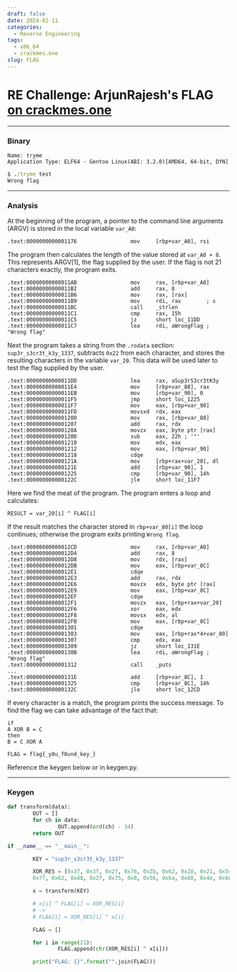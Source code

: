 ```yaml
---
draft: false 
date: 2024-02-11 
categories:
  - Reverse Engineering
tags:
  - x86_64
  - crackmes.one
slug: FLAG
---
```


# RE Challenge: ArjunRajesh's FLAG [on crackmes.one](https://crackmes.one/crackme/65a97cbaeef082e477ff5d84) 

***

### Binary 

```
Name: tryme
Application Type: ELF64 - Gentoo Linux(ABI: 3.2.0)[AMD64, 64-bit, DYN]
```

```cmd
$ ./tryme test
Wrong flag
```

<!-- more -->

***

### Analysis

At the beginning of the program, a pointer to the command line arguments (ARGV) is stored in the local variable `var_A0`:

```
.text:0000000000001176                 mov     [rbp+var_A0], rsi
```

The program then calculates the length of the value stored at `var_A0 + 8`. This represents ARGV[1], the flag supplied by the user. If the flag is not 21 characters exactly, the program exits.

```
.text:00000000000011AB                 mov     rax, [rbp+var_A0]
.text:00000000000011B2                 add     rax, 8
.text:00000000000011B6                 mov     rax, [rax]
.text:00000000000011B9                 mov     rdi, rax        ; s
.text:00000000000011BC                 call    _strlen
.text:00000000000011C1                 cmp     rax, 15h
.text:00000000000011C5                 jz      short loc_11DD
.text:00000000000011C7                 lea     rdi, aWrongFlag ; "Wrong flag"
```

Next the program takes a string from the `.rodata` section: `sup3r_s3cr3t_k3y_1337`, subtracts `0x22` from each character, and stores the resulting characters in the variable `var_20`. This data will be used later to test the flag supplied by the user.

```
.text:00000000000011DD                 lea     rax, aSup3rS3cr3tK3y
.text:00000000000011E4                 mov     [rbp+var_88], rax
.text:00000000000011EB                 mov     [rbp+var_90], 0
.text:00000000000011F5                 jmp     short loc_1225
.text:00000000000011F7                 mov     eax, [rbp+var_90]
.text:00000000000011FD                 movsxd  rdx, eax
.text:0000000000001200                 mov     rax, [rbp+var_88]
.text:0000000000001207                 add     rax, rdx
.text:000000000000120A                 movzx   eax, byte ptr [rax]
.text:000000000000120D                 sub     eax, 22h ; '"'
.text:0000000000001210                 mov     edx, eax
.text:0000000000001212                 mov     eax, [rbp+var_90]
.text:0000000000001218                 cdqe
.text:000000000000121A                 mov     [rbp+rax+var_20], dl
.text:000000000000121E                 add     [rbp+var_90], 1
.text:0000000000001225                 cmp     [rbp+var_90], 14h
.text:000000000000122C                 jle     short loc_11F7
```

Here we find the meat of the program. The program enters a loop and calculates:

```
RESULT = var_20[i] ^ FLAG[i]
```

If the result matches the character stored in `rbp+var_80[i]` the loop continues; otherwise the program exits printing `Wrong flag`.

```
.text:00000000000012CD                 mov     rax, [rbp+var_A0]
.text:00000000000012D4                 add     rax, 8
.text:00000000000012D8                 mov     rdx, [rax]
.text:00000000000012DB                 mov     eax, [rbp+var_8C]
.text:00000000000012E1                 cdqe
.text:00000000000012E3                 add     rax, rdx
.text:00000000000012E6                 movzx   edx, byte ptr [rax]
.text:00000000000012E9                 mov     eax, [rbp+var_8C]
.text:00000000000012EF                 cdqe
.text:00000000000012F1                 movzx   eax, [rbp+rax+var_20]
.text:00000000000012F6                 xor     eax, edx
.text:00000000000012F8                 movsx   edx, al
.text:00000000000012FB                 mov     eax, [rbp+var_8C]
.text:0000000000001301                 cdqe
.text:0000000000001303                 mov     eax, [rbp+rax*4+var_80]
.text:0000000000001307                 cmp     edx, eax
.text:0000000000001309                 jz      short loc_131E
.text:000000000000130B                 lea     rdi, aWrongFlag ; "Wrong flag"
.text:0000000000001312                 call    _puts
...
.text:000000000000131E                 add     [rbp+var_8C], 1
.text:0000000000001325                 cmp     [rbp+var_8C], 14h
.text:000000000000132C                 jle     short loc_12CD
```

If every character is a match, the program prints the success message. To find the flag we can take advantage of the fact that: 

```
if
A XOR B = C
then
B = C XOR A
```

```
FLAG = flag{_y0u_f0und_key_}
```

Reference the keygen below or in keygen.py.

***

### Keygen

```python
def transform(data):
        OUT = []
        for ch in data:
                OUT.append(ord(ch) - 34)
        return OUT

if __name__ == "__main__":

        KEY = "sup3r_s3cr3t_k3y_1337"

        XOR_RES = [0x37, 0x3f, 0x2f, 0x76, 0x2b, 0x62, 0x28, 0x21, 0x34, 0xf,
        0x77, 0x62, 0x48, 0x27, 0x75, 0x8, 0x56, 0x6a, 0x68, 0x4e, 0x68]

        x = transform(KEY)

        # x[i] ^ FLAG[i] = XOR_RES[i]
        # ->
        # FLAG[i] = XOR_RES[i] ^ x[i]

        FLAG = []

        for i in range(21):
                FLAG.append(chr(XOR_RES[i] ^ x[i]))

        print("FLAG: {}".format("".join(FLAG)))
```

